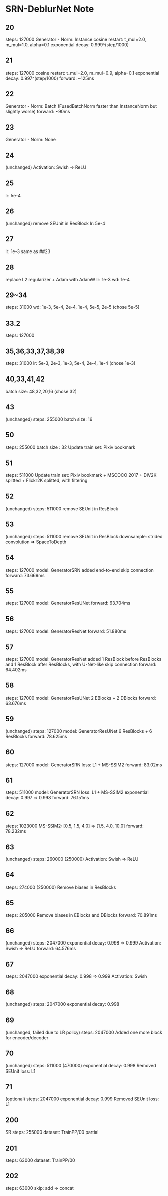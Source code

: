 # SRN-DeblurNet Note

## 20

steps: 127000
Generator - Norm: Instance
cosine restart: t_mul=2.0, m_mul=1.0, alpha=0.1
exponential decay: 0.999^(step/1000)

## 21

steps: 127000
cosine restart: t_mul=2.0, m_mul=0.9, alpha=0.1
exponential decay: 0.997^(step/1000)
forward: ~125ms

## 22

Generator - Norm: Batch
(FusedBatchNorm faster than InstanceNorm but slightly worse)
forward: ~90ms

## 23

Generator - Norm: None

## 24

(unchanged)
Activation: Swish => ReLU

## 25

lr: 5e-4

## 26

(unchanged)
remove SEUnit in ResBlock
lr: 5e-4

## 27

lr: 1e-3
same as ##23

## 28

replace L2 regularizer + Adam with AdamW
lr: 1e-3
wd: 1e-4

## 29~34

steps: 31000
wd: 1e-3, 5e-4, 2e-4, 1e-4, 5e-5, 2e-5
(chose 5e-5)

## 33.2

steps: 127000

## 35,36,33,37,38,39

steps: 31000
lr: 5e-3, 2e-3, 1e-3, 5e-4, 2e-4, 1e-4
(chose 1e-3)

## 40,33,41,42

batch size: 48,32,20,16
(chose 32)

## 43

(unchanged)
steps: 255000
batch size: 16

## 50

steps: 255000
batch size : 32
Update train set: Pixiv bookmark

## 51

steps: 511000
Update train set: Pixiv bookmark + MSCOCO 2017 + DIV2K splitted + Flickr2K splitted, with filtering

## 52

(unchanged)
steps: 511000
remove SEUnit in ResBlock

## 53

(unchanged)
steps: 511000
remove SEUnit in ResBlock
downsample: strided convolution => SpaceToDepth

## 54

steps: 127000
model: GeneratorSRN
added end-to-end skip connection
forward: 73.669ms

## 55

steps: 127000
model: GeneratorResUNet
forward: 63.704ms

## 56

steps: 127000
model: GeneratorResNet
forward: 51.880ms

## 57

steps: 127000
model: GeneratorResNet
added 1 ResBlock before ResBlocks and 1 ResBlock after ResBlocks, with U-Net-like skip connection
forward: 64.402ms

## 58

steps: 127000
model: GeneratorResUNet
2 EBlocks + 2 DBlocks
forward: 63.676ms

## 59

(unchanged)
steps: 127000
model: GeneratorResUNet
6 ResBlocks + 6 ResBlocks
forward: 78.625ms

## 60

steps: 127000
model: GeneratorSRN
loss: L1 + MS-SSIM2
forward: 83.02ms

## 61

steps: 511000
model: GeneratorSRN
loss: L1 + MS-SSIM2
exponential decay: 0.997 => 0.998
forward: 76.151ms

## 62

steps: 1023000
MS-SSIM2: [0.5, 1.5, 4.0] => [1.5, 4.0, 10.0]
forward: 78.232ms

## 63

(unchanged)
steps: 260000 (250000)
Activation: Swish => ReLU

## 64

steps: 274000 (250000)
Remove biases in ResBlocks

## 65

steps: 205000
Remove biases in EBlocks and DBlocks
forward: 70.891ms

## 66

(unchanged)
steps: 2047000
exponential decay: 0.998 => 0.999
Activation: Swish => ReLU
forward: 64.576ms

## 67

steps: 2047000
exponential decay: 0.998 => 0.999
Activation: Swish

## 68

(unchanged)
steps: 2047000
exponential decay: 0.998

## 69

(unchanged, failed due to LR policy)
steps: 2047000
Added one more block for encoder/decoder

## 70

(unchanged)
steps: 511000 (470000)
exponential decay: 0.998
Removed SEUnit
loss: L1

## 71

(optional)
steps: 2047000
exponential decay: 0.999
Removed SEUnit
loss: L1


## 200

SR
steps: 255000
dataset: TrainPP/00 partial

## 201

steps: 63000
dataset: TrainPP/00

## 202

steps: 63000
skip: add => concat

